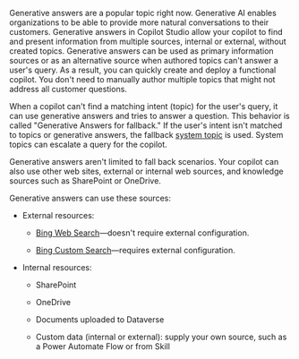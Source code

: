 Generative answers are a popular topic right now. Generative AI enables organizations to be able to provide more natural conversations to their customers. Generative answers in Copilot Studio allow your copilot to find and present information from multiple sources, internal or external, without created topics. Generative answers can be used as primary information sources or as an alternative source when authored topics can't answer a user's query. As a result, you can quickly create and deploy a functional copilot. You don't need to manually author multiple topics that might not address all customer questions.

When a copilot can't find a matching intent (topic) for the user's query, it can use generative answers and tries to answer a question. This behavior is called "Generative Answers for fallback." If the user's intent isn't matched to topics or generative answers, the fallback [system topic](/microsoft-copilot-studio/authoring-system-topics) is used. System topics can escalate a query for the copilot.

Generative answers aren't limited to fall back scenarios. Your copilot can also use other web sites, external or internal web sources, and knowledge sources such as SharePoint or OneDrive.

Generative answers can use these sources:

- External resources:

	- [Bing Web Search](/bing/search-apis/bing-web-search/overview)—doesn't require external configuration.

	- [Bing Custom Search](https://www.customsearch.ai/)—requires external configuration.

- Internal resources:

	- SharePoint

	- OneDrive

	- Documents uploaded to Dataverse

	- Custom data (internal or external): supply your own source, such as a Power Automate Flow or from Skill
